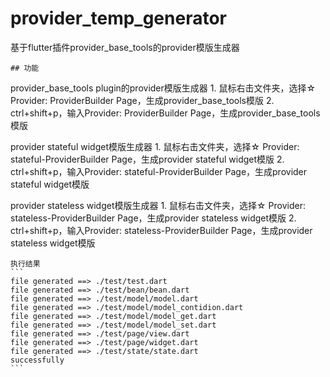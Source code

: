 <!--
 * @Author: cheng
 * @Version: 1.0
 * @Date: 2023-06-29 16:18:39
 * @LastEditors: cheng
 * @LastEditTime: 2023-07-11 17:37:35
 * @FilePath: \provider-temp-generator\README.md
 * @ObjectDescription: 
-->

# provider_temp_generator

 基于flutter插件provider_base_tools的provider模版生成器

    ## 功能
   provider_base_tools plugin的provider模版生成器
    1. 鼠标右击文件夹，选择☆ Provider: ProviderBuilder Page，生成provider_base_tools模版
    2. ctrl+shift+p，输入Provider: ProviderBuilder Page，生成provider_base_tools模版

   provider stateful widget模版生成器
    1. 鼠标右击文件夹，选择☆ Provider: stateful-ProviderBuilder Page，生成provider stateful widget模版
    2. ctrl+shift+p，输入Provider: stateful-ProviderBuilder Page，生成provider stateful widget模版

   provider stateless widget模版生成器
    1. 鼠标右击文件夹，选择☆ Provider: stateless-ProviderBuilder Page，生成provider stateless widget模版
    2. ctrl+shift+p，输入Provider: stateless-ProviderBuilder Page，生成provider stateless widget模版

    执行结果
    ```
    file generated ==> ./test/test.dart
    file generated ==> ./test/bean/bean.dart
    file generated ==> ./test/model/model.dart
    file generated ==> ./test/model/model_contidion.dart
    file generated ==> ./test/model/model_get.dart
    file generated ==> ./test/model/model_set.dart
    file generated ==> ./test/page/view.dart
    file generated ==> ./test/page/widget.dart
    file generated ==> ./test/state/state.dart
    successfully
    ```